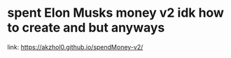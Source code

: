 ﻿# spent Elon Musks money v2 idk how to create and but anyways
 
link: https://akzhol0.github.io/spendMoney-v2/

